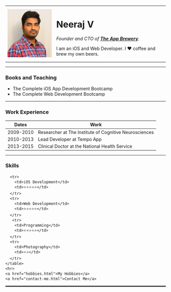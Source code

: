 <!DOCTYPE html>
<html>
  <head>
    <meta charset="utf-8">
    <title>Neeraj's Personal Site</title>
    <link rel="stylesheet" href="css/styles.css">
  </head>

  <body>
    <table cellspacing="20">
      <tr>
        <td><img src="Neeraj.jpg" alt="Neeraj profile picture"></td>
        <td><h1>Neeraj V</h1>
        <p><em>Founder and CTO of <strong><a href="https://www.appbrewery.co/">The App Brewery</a></strong>.</em></p>
        <p>I am an iOS and Web Developer. I ❤️ coffee and brew my own beers.</p></td>
      </tr>
    </table>
    <hr>
    <h3>Books and Teaching</h3>
    <ul>
      <li>The Complete iOS App Development Bootcamp</li>
      <li>The Complete Web Development Bootcamp</li>
    </ul>
    <hr>
    <h3>Work Experience</h3>
    <table cellspacing="10">
      <thead>
        <tr>
          <th>Dates</th>
          <th>Work</th>
        </tr>
      </thead>
      <tbody>
        <tr>
          <td>2009-2010</td>
          <td>Researcher at The Institute of Cognitive Neurosciences</td>
        </tr>
        <tr>
          <td>2010-2013</td>
          <td>Lead Developer at Tempo App</td>
        </tr>
        <tr>
          <td>2013-2015</td>
          <td>Clinical Doctor at the National Health Service</td>
        </tr>
      </tbody>
    </table>
    <hr>
    <h3>Skills</h3>
    <table cellspacing="10" border="2px">

      <tr>
        <td>iOS Development</td>
        <td>⭐️⭐️⭐️⭐️⭐️</td>
      </tr>
      <tr>
        <td>Web Development</td>
        <td>⭐️⭐️⭐️⭐️⭐️</td>
      </tr>
       <tr>
        <td>Programming</td>
        <td>⭐️⭐️⭐️⭐️⭐️</td>
      </tr>
      <tr>
        <td>Photography</td>
        <td>⭐️⭐️</td>
      </tr>
    </table>
    <hr>
    <a href="hobbies.html">My Hobbies</a>
    <a href="contact-me.html">Contact Me</a>
  </body>
</html>
